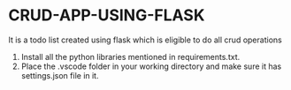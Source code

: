 # CRUD-APP-USING-FLASK
It is a todo list created using flask which is eligible to do all crud operations

1) Install all the python libraries mentioned in requirements.txt.
2) Place the .vscode folder in your working directory and make sure it has settings.json file in it.
